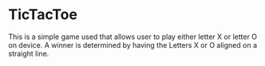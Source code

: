 # TicTacToe
This is a simple game used that allows user to play either letter X or letter O on device. A winner is determined by having the Letters X or O aligned on a straight line.
